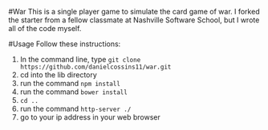 #War
This is a single player game to simulate the card game of war. I forked the starter from a fellow classmate at Nashville Software School, but I wrote all of the code myself.

#Usage
Follow these instructions:

  1. In the command line, type ```git clone https://github.com/danielcossins11/war.git```
  2. cd into the lib directory
  3. run the command ```npm install```
  4. run the command ```bower install```
  5. ```cd ..```
  6. run the command ```http-server ./```
  7. go to your ip address in your web browser
